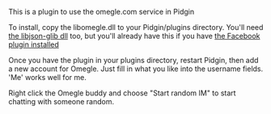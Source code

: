 This is a plugin to use the omegle.com service in Pidgin

To install, copy the libomegle.dll to your Pidgin/plugins directory.  You'll need [the libjson-glib dll](http://pidgin-omegle.googlecode.com/svn/trunk/libjson-glib-1.0.dll) too, but you'll already have this if you have [the Facebook plugin installed](http://pidgin-facebookchat.googlecode.com)

Once you have the plugin in your plugins directory, restart Pidgin, then add a new account for Omegle.  Just fill in what you like into the username fields. 'Me' works well for me.

Right click the Omegle buddy and choose "Start random IM" to start chatting with someone random.
